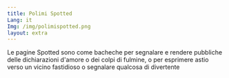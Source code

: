 ```yaml
---
title: Polimi Spotted
Lang: it
Img: /img/polimispotted.png
layout: extra
---
```

Le pagine Spotted sono come bacheche per segnalare e rendere pubbliche delle dichiarazioni d'amore o dei colpi di fulmine, o per esprimere astio verso un vicino fastidioso o segnalare qualcosa di divertente